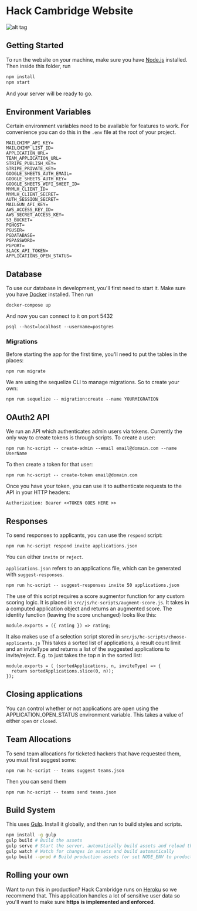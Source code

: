 # Hack Cambridge Website
![alt tag](https://travis-ci.org/HackCambridge/hack-cambridge-website.svg?branch=master)
## Getting Started

To run the website on your machine, make sure you have [Node.js](https://nodejs.org) installed. Then inside this folder, run

```bash
npm install
npm start
```

And your server will be ready to go.

## Environment Variables

Certain environment variables need to be available for features to work. For convenience
you can do this in the `.env` file at the root of your project.

```
MAILCHIMP_API_KEY=
MAILCHIMP_LIST_ID=
APPLICATION_URL=
TEAM_APPLICATION_URL=
STRIPE_PUBLISH_KEY=
STRIPE_PRIVATE_KEY=
GOOGLE_SHEETS_AUTH_EMAIL=
GOOGLE_SHEETS_AUTH_KEY=
GOOGLE_SHEETS_WIFI_SHEET_ID=
MYMLH_CLIENT_ID=
MYMLH_CLIENT_SECRET=
AUTH_SESSION_SECRET=
MAILGUN_API_KEY=
AWS_ACCESS_KEY_ID=
AWS_SECRET_ACCESS_KEY=
S3_BUCKET=
PGHOST=
PGUSER=
PGDATABASE=
PGPASSWORD=
PGPORT=
SLACK_API_TOKEN=
APPLICATIONS_OPEN_STATUS=
```

## Database

To use our database in development, you'll first need to start it. Make sure you have [Docker](https://www.docker.com/) installed. Then run

```
docker-compose up
```

And now you can connect to it on port 5432

```
psql --host=localhost --username=postgres
```

### Migrations

Before starting the app for the first time, you'll need to put the tables in the places:

```
npm run migrate
```

We are using the sequelize CLI to manage migrations. So to create your own:

```
npm run sequelize -- migration:create --name YOURMIGRATION
```

## OAuth2 API

We run an API which authenticates admin users via tokens. Currently the only way to create tokens is
through scripts. To create a user:

```
npm run hc-script -- create-admin --email email@domain.com --name UserName
```

To then create a token for that user:

```
npm run hc-script -- create-token email@domain.com
```

Once you have your token, you can use it to authenticate requests to the API in your HTTP headers:

```
Authorization: Bearer <<TOKEN GOES HERE >>
```

## Responses

To send responses to applicants, you can use the `respond` script:

```
npm run hc-script respond invite applications.json
```

You can either `invite` or `reject`.

`applications.json` refers to an applications file, which can be generated with `suggest-responses`.

```
npm run hc-script -- suggest-responses invite 50 applications.json
```

The use of this script requires a score augmentor function for any custom scoring logic. It is placed in `src/js/hc-scripts/augment-score.js`.
It takes in a computed application object and returns an augmented score. The identity function (leaving the score unchanged) looks like this:

```
module.exports = ({ rating }) => rating;
```

It also makes use of a selection script stored in `src/js/hc-scripts/choose-applicants.js`
This takes a sorted list of applications, a result count limit and an inviteType
and returns a list of the suggested applications to invite/reject.
E.g. to just takes the top n in the sorted list:

```
module.exports = ( (sortedApplications, n, inviteType) => {
  return sortedApplications.slice(0, n));
});
```

## Closing applications

You can control whether or not applications are open using the APPLICATION_OPEN_STATUS environment variable. This takes a value of either
`open` or `closed`.

## Team Allocations

To send team allocations for ticketed hackers that have requested them, you must first suggest some:

```
npm run hc-script -- teams suggest teams.json
```

Then you can send them

```
npm run hc-script -- teams send teams.json
```

## Build System

This uses [Gulp](http://gulpjs.org). Install it globally, and then run to build styles and scripts.

```bash
npm install -g gulp
gulp build # Build the assets
gulp serve # Start the server, automatically build assets and reload the browser when changes are made
gulp watch # Watch for changes in assets and build automatically
gulp build --prod # Build production assets (or set NODE_ENV to production)
```

## Rolling your own

Want to run this in production? Hack Cambridge runs on [Heroku](https://heroku.com) so we recommend that. This application
handles a lot of sensitive user data so you'll want to make sure **https is implemented and enforced**.
